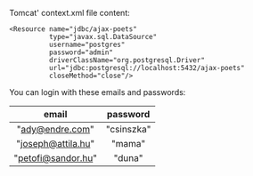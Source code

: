 Tomcat' context.xml file content:
```
<Resource name="jdbc/ajax-poets"
          type="javax.sql.DataSource"
          username="postgres"
          password="admin"
          driverClassName="org.postgresql.Driver"
          url="jdbc:postgresql://localhost:5432/ajax-poets"
          closeMethod="close"/>
```

You can login with these emails and passwords:


|email			|password	|
|:---------------------:|:-------------:|
|"ady@endre.com"	|"csinszka"	|
|"joseph@attila.hu"	|"mama"		|
|"petofi@sandor.hu"	|"duna"		|
